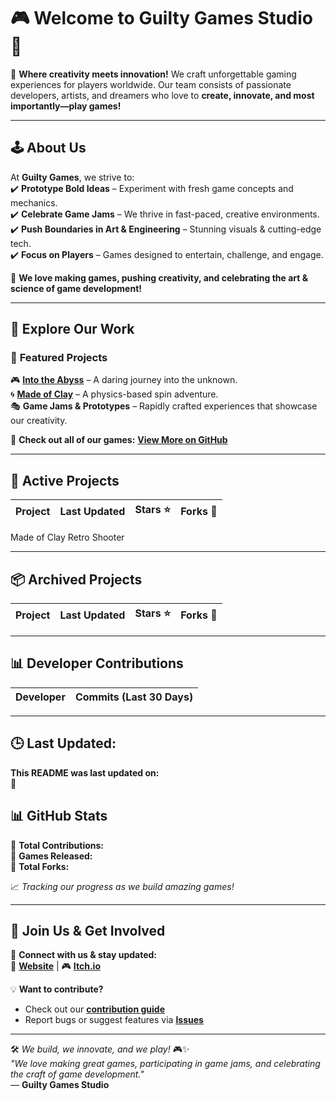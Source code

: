 # 🎮 Welcome to Guilty Games Studio 👾  

🚀 **Where creativity meets innovation!** We craft unforgettable gaming experiences for players worldwide. Our team consists of passionate developers, artists, and dreamers who love to **create, innovate, and most importantly—play games!**

---

## 🕹️ About Us

At **Guilty Games**, we strive to:  
✔️ **Prototype Bold Ideas** – Experiment with fresh game concepts and mechanics.  
✔️ **Celebrate Game Jams** – We thrive in fast-paced, creative environments.  
✔️ **Push Boundaries in Art & Engineering** – Stunning visuals & cutting-edge tech.  
✔️ **Focus on Players** – Games designed to entertain, challenge, and engage.  

🎨 **We love making games, pushing creativity, and celebrating the art & science of game development!**

---

## 🚀 Explore Our Work  

### 🌟 **Featured Projects**  
🎮 **[Into the Abyss](#)** – A daring journey into the unknown.  
🌀 **[Made of Clay](#)** – A physics-based spin adventure.  
🎭 **Game Jams & Prototypes** – Rapidly crafted experiences that showcase our creativity.  

🔗 **Check out all of our games:** [**View More on GitHub**](https://github.com/GuiltyGamesStudio?tab=repositories)  

---

## 📌 Active Projects  

| Project | Last Updated | Stars ⭐ | Forks 🍴 |
|---------|--------------|----------|---------|
Made of Clay
Retro Shooter

---

## 📦 Archived Projects  

| Project | Last Updated | Stars ⭐ | Forks 🍴 |
|---------|--------------|----------|---------|
<!-- ARCHIVED_PROJECTS -->

---

## 📊 Developer Contributions  

| Developer | Commits (Last 30 Days) |
|-----------|------------------------|
<!-- COMMIT_SUMMARY -->

---

## 🕒 Last Updated:  
**This README was last updated on:**  
📅 **<!-- LAST_RUN_DATE -->**  

## 📊 GitHub Stats  
🔹 **Total Contributions:** <!-- TOTAL_COMMITS -->  
🔹 **Games Released:** <!-- GAMES_COUNT -->  
🔹 **Total Forks:** <!-- TOTAL_FORKS -->  

📈 *Tracking our progress as we build amazing games!*  

---

## 🤝 Join Us & Get Involved  

💬 **Connect with us & stay updated:**  
🔹 [**Website**](#) | 🎮 [**Itch.io**](https://guiltygames.itch.io/)  

💡 **Want to contribute?**  
- Check out our **[contribution guide](#)**  
- Report bugs or suggest features via **[Issues](https://github.com/GuiltyGamesStudio/issues)**  

---

🛠️ *We build, we innovate, and we play!* 🎮✨  
*"We love making great games, participating in game jams, and celebrating the craft of game development."*  
— **Guilty Games Studio**
